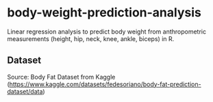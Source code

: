 # body-weight-prediction-analysis
Linear regression analysis to predict body weight from anthropometric measurements (height, hip, neck, knee, ankle, biceps) in R.

## Dataset
Source: Body Fat Dataset from Kaggle (https://www.kaggle.com/datasets/fedesoriano/body-fat-prediction-dataset/data)
